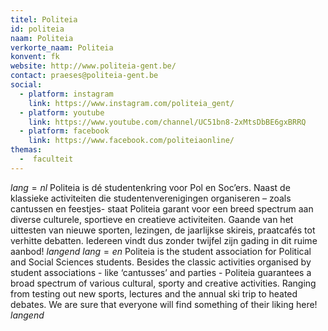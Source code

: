 ```yaml
---
titel: Politeia
id: politeia
naam: Politeia
verkorte_naam: Politeia
konvent: fk
website: http://www.politeia-gent.be/
contact: praeses@politeia-gent.be
social:
  - platform: instagram
    link: https://www.instagram.com/politeia_gent/
  - platform: youtube
    link: https://www.youtube.com/channel/UC51bn8-2xMtsDbBE6gxBRRQ
  - platform: facebook
    link: https://www.facebook.com/politeiaonline/
themas:
  -  faculteit
---
```

$lang=nl$ 
Politeia is dé studentenkring voor Pol en Soc’ers. Naast de klassieke activiteiten die studentenverenigingen organiseren – zoals cantussen en feestjes- staat Politeia garant voor een breed spectrum aan diverse culturele, sportieve en creatieve activiteiten. Gaande van het uittesten van nieuwe sporten, lezingen, de jaarlijkse skireis, praatcafés tot verhitte debatten. Iedereen vindt dus zonder twijfel zijn gading in dit ruime aanbod! 
$langend$ 
$lang=en$ 
Politeia is the student association for Political and Social Sciences students. Besides the classic activities organised by student associations - like ‘cantusses’ and parties - Politeia guarantees a broad spectrum of various cultural, sporty and creative activities. Ranging from testing out new sports, lectures and the annual ski trip to heated debates. We are sure that everyone will find something of their liking here! 
$langend$
